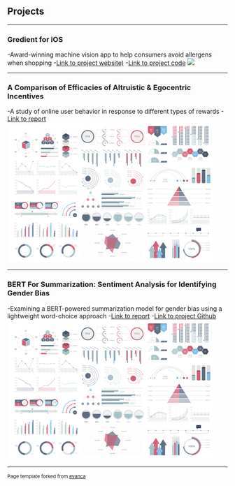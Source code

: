 ## Projects

---

### Gredient for iOS
-Award-winning machine vision app to help consumers avoid allergens when shopping
-[Link to project website)](https://www.gredient-app.com/)
-[Link to project code](https://github.com/jjsahabu/Gredient)
<img src="images/gredient-faster-gif-thumbnail-480-optimized-2.gif?raw=true"/>

---
### A Comparison of Efficacies of Altruistic & Egocentric Incentives
-A study of online user behavior in response to different types of rewards
-[Link to report](/pdf/comparison_of_motivational_incentives_online.pdf)
<img src="images/dummy_thumbnail.jpg?raw=true"/>

---
### BERT For Summarization: Sentiment Analysis for Identifying Gender Bias
-Examining a BERT-powered summarization model for gender bias using a lightweight word-choice approach
-[Link to report](/pdf/W266_final_paper_isaac_chau_alex_kim.pdf)
-[Link to project Github](https://github.com/ikchau/BERT-Gender-Bias)
<img src="images/dummy_thumbnail.jpg?raw=true"/>

---

<p style="font-size:11px">Page template forked from <a href="https://github.com/evanca/quick-portfolio">evanca</a></p>
<!-- Remove above link if you don't want to attibute -->

